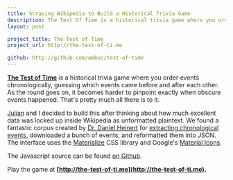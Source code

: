 ```yaml
---
title: Scraping Wikipedia to Build a Historical Trivia Game
description: The Test Of Time is a historical trivia game where you order events chronologically, guessing which events came before and after each other. 
layout: post

project_title: The Test of Time
project_url: http://the-test-of-ti.me

github: http://github.com/ambuc/test-of-time
---
```


<!-- [<img src="/images/lindenmayer_thumbnail.png">](/lindenmayer) -->

**[The Test of Time](http://the-test-of-ti.me)** is a historical trivia game where you order events chronologically, guessing which events came before and after each other. As the round goes on, it becomes harder to pinpoint exactly when obscure events happened. That's pretty much all there is to it.

[Julian](http://julianrosenblum.com) and I decided to build this after thinking about how much excellent data was locked up inside Wikipedia as unformatted plaintext. We found a fantastic corpus created by [Dr. Daniel Heinert](http://www.gesis.org/das-institut/mitarbeiterverzeichnis) for [extracting chronological events](http://vizgr.org/historical-events/), downloaded a bunch of events, and reformatted them into JSON. The interface uses the [Materialize](http://vizgr.org/historical-events/) CSS library and Google's [Material Icons](www.google.com/design/icons/).

The Javascript source can be found [on Github](https://github.com/ambuc/test-of-time).

Play the game at **[http://the-test-of-ti.me](http://the-test-of-ti.me).**
